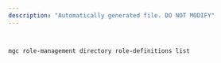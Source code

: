 ```yaml
---
description: "Automatically generated file. DO NOT MODIFY"
---
```


```bash


mgc role-management directory role-definitions list

```